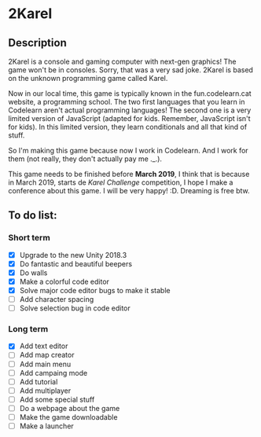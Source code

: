 # 2Karel

## Description

2Karel is a console and gaming computer with next-gen graphics! The game won't be in consoles. Sorry, that was a very sad joke. 2Karel is based on the unknown programming game called Karel.

Now in our local time, this game is typically known in the fun.codelearn.cat website, a programming school. The two first languages that you learn in Codelearn aren't actual programming languages! The second one is a very limited version of JavaScript (adapted for kids. Remember, JavaScript isn't for kids). In this limited version, they learn conditionals and all that kind of stuff.

So I'm making this game because now I work in Codelearn. And I work for them (not really, they don't actually pay me ._.).

This game needs to be finished before **March 2019**, I think that is because in March 2019, starts de *Karel Challenge* competition, I hope I make a conference about this game. I will be very happy! :D. Dreaming is free btw.

## To do list: 

### Short term
- [x] Upgrade to the new Unity 2018.3
- [x] Do fantastic and beautiful beepers
- [x] Do walls
- [x] Make a colorful code editor
- [x] Solve major code editor bugs to make it stable
- [ ] Add character spacing
- [ ] Solve selection bug in code editor
### Long term
- [x] Add text editor
- [ ] Add map creator
- [ ] Add main menu
- [ ] Add campaing mode
- [ ] Add tutorial
- [ ] Add multiplayer
- [ ] Add some special stuff
- [ ] Do a webpage about the game
- [ ] Make the game downloadable
- [ ] Make a launcher

